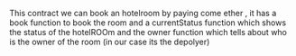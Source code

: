 This contract we can book an hotelroom by paying come ether , it has a book function to book the room and a currentStatus function which shows the status of the hotelROOm and the owner function which tells about who is the owner of the room (in our case its the depolyer)
